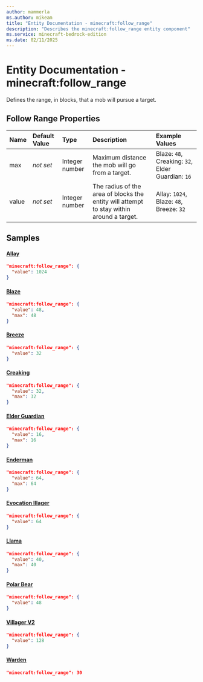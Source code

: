 ```yaml
---
author: mammerla
ms.author: mikeam
title: "Entity Documentation - minecraft:follow_range"
description: "Describes the minecraft:follow_range entity component"
ms.service: minecraft-bedrock-edition
ms.date: 02/11/2025 
---
```


# Entity Documentation - minecraft:follow_range

Defines the range, in blocks, that a mob will pursue a target.


## Follow Range Properties

|Name       |Default Value |Type |Description |Example Values |
|:----------|:-------------|:----|:-----------|:------------- |
| max | *not set* | Integer number | Maximum distance the mob will go from a target. | Blaze: `48`, Creaking: `32`, Elder Guardian: `16` | 
| value | *not set* | Integer number | The radius of the area of blocks the entity will attempt to stay within around a target. | Allay: `1024`, Blaze: `48`, Breeze: `32` | 

## Samples

#### [Allay](https://github.com/Mojang/bedrock-samples/tree/preview/behavior_pack/entities/allay.json)


```json
"minecraft:follow_range": {
  "value": 1024
}
```

#### [Blaze](https://github.com/Mojang/bedrock-samples/tree/preview/behavior_pack/entities/blaze.json)


```json
"minecraft:follow_range": {
  "value": 48,
  "max": 48
}
```

#### [Breeze](https://github.com/Mojang/bedrock-samples/tree/preview/behavior_pack/entities/breeze.json)


```json
"minecraft:follow_range": {
  "value": 32
}
```

#### [Creaking](https://github.com/Mojang/bedrock-samples/tree/preview/behavior_pack/entities/creaking.json)


```json
"minecraft:follow_range": {
  "value": 32,
  "max": 32
}
```

#### [Elder Guardian](https://github.com/Mojang/bedrock-samples/tree/preview/behavior_pack/entities/elder_guardian.json)


```json
"minecraft:follow_range": {
  "value": 16,
  "max": 16
}
```

#### [Enderman](https://github.com/Mojang/bedrock-samples/tree/preview/behavior_pack/entities/enderman.json)


```json
"minecraft:follow_range": {
  "value": 64,
  "max": 64
}
```

#### [Evocation Illager](https://github.com/Mojang/bedrock-samples/tree/preview/behavior_pack/entities/evocation_illager.json)


```json
"minecraft:follow_range": {
  "value": 64
}
```

#### [Llama](https://github.com/Mojang/bedrock-samples/tree/preview/behavior_pack/entities/llama.json)


```json
"minecraft:follow_range": {
  "value": 40,
  "max": 40
}
```

#### [Polar Bear](https://github.com/Mojang/bedrock-samples/tree/preview/behavior_pack/entities/polar_bear.json)


```json
"minecraft:follow_range": {
  "value": 48
}
```

#### [Villager V2](https://github.com/Mojang/bedrock-samples/tree/preview/behavior_pack/entities/villager_v2.json)


```json
"minecraft:follow_range": {
  "value": 128
}
```

#### [Warden](https://github.com/Mojang/bedrock-samples/tree/preview/behavior_pack/entities/warden.json)


```json
"minecraft:follow_range": 30
```
